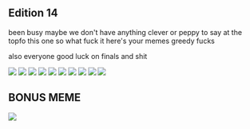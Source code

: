 ## Edition 14
been busy maybe we don't have anything clever or peppy to say at the topfo this one so what fuck it here's your memes greedy fucks

also everyone good luck on finals and shit

![](14/1.jpg)
![](14/2.png)
![](14/3.png)
![](14/4.png)
![](14/5.png)
![](14/6.png)
![](14/7.png)
![](14/8.png)
![](14/9.png)
![](14/10.png)
## BONUS MEME
![](14/11.png)
